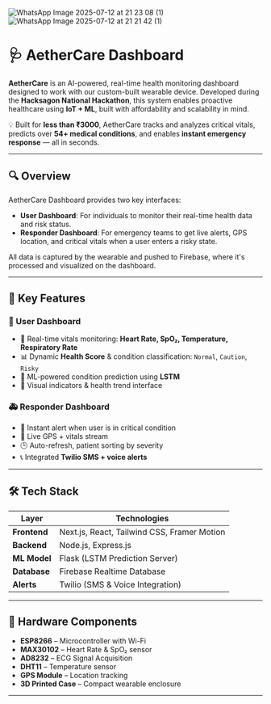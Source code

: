 ![WhatsApp Image 2025-07-12 at 21 23 08 (1)](https://github.com/user-attachments/assets/3cdce187-ac88-4eae-97ed-6a2fdca2db0e)
![WhatsApp Image 2025-07-12 at 21 21 42 (1)](https://github.com/user-attachments/assets/6bbf9632-af2b-4707-ab96-f43e53d3b995)



# 🩺 AetherCare Dashboard

**AetherCare** is an AI-powered, real-time health monitoring dashboard designed to work with our custom-built wearable device. Developed during the **Hacksagon National Hackathon**, this system enables proactive healthcare using **IoT + ML**, built with affordability and scalability in mind.

💡 Built for **less than ₹3000**, AetherCare tracks and analyzes critical vitals, predicts over **54+ medical conditions**, and enables **instant emergency response** — all in seconds.

---

## 🔍 Overview

AetherCare Dashboard provides two key interfaces:

- **User Dashboard**: For individuals to monitor their real-time health data and risk status.
- **Responder Dashboard**: For emergency teams to get live alerts, GPS location, and critical vitals when a user enters a risky state.

All data is captured by the wearable and pushed to Firebase, where it's processed and visualized on the dashboard.

---

## 🧠 Key Features

### 🧍 User Dashboard
- 🔴 Real-time vitals monitoring: **Heart Rate, SpO₂, Temperature, Respiratory Rate**
- 📊 Dynamic **Health Score** & condition classification: `Normal`, `Caution`, `Risky`
- 🤖 ML-powered condition prediction using **LSTM**
- 🔔 Visual indicators & health trend interface

### 🚑 Responder Dashboard
- 🚨 Instant alert when user is in critical condition
- 📍 Live GPS + vitals stream
- 🕒 Auto-refresh, patient sorting by severity
- 📞 Integrated **Twilio SMS + voice alerts**

---

## 🛠️ Tech Stack

| Layer        | Technologies                               |
|--------------|---------------------------------------------|
| **Frontend** | Next.js, React, Tailwind CSS, Framer Motion |
| **Backend**  | Node.js, Express.js                         |
| **ML Model** | Flask (LSTM Prediction Server)              |
| **Database** | Firebase Realtime Database                  |
| **Alerts**   | Twilio (SMS & Voice Integration)            |

---

## 🧪 Hardware Components

- **ESP8266** – Microcontroller with Wi-Fi
- **MAX30102** – Heart Rate & SpO₂ sensor
- **AD8232** – ECG Signal Acquisition
- **DHT11** – Temperature sensor
- **GPS Module** – Location tracking
- **3D Printed Case** – Compact wearable enclosure

---



